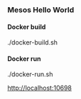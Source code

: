 ### Mesos Hello World

#### Docker build

./docker-build.sh

#### Docker run

./docker-run.sh

[http://localhost:10698](http://localhost:10698)
